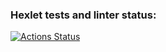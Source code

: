 ### Hexlet tests and linter status:
[![Actions Status](https://github.com/Puhovon/frontend-project-46/workflows/hexlet-check/badge.svg)](https://github.com/Puhovon/frontend-project-46/actions)